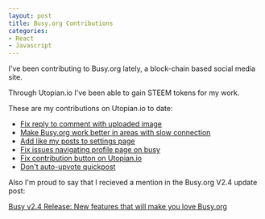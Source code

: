 ```yaml
---
layout: post
title: Busy.org Contributions
categories:
- React
- Javascript
---
```


I've been contributing to Busy.org lately, a block-chain based social media site.

Through Utopian.io I've been able to gain STEEM tokens for my work.

These are my contributions on Utopian.io to date:

- [Fix reply to comment with uploaded image](https://busy.org/@kirkins/busy-org-fix-reply-to-comment-with-uploaded-image)
- [Make Busy.org work better in areas with slow connection](https://busy.org/@kirkins/make-busy-org-work-better-in-areas-with-slow-connection)
- [Add like my posts to settings page](https://busy.org/@kirkins/add-like-my-posts-to-settings-on-busy)
- [Fix issues navigating profile page on busy](https://busy.org/@kirkins/fix-issues-navigating-profile-page-on-busy)
- [Fix contribution button on Utopian.io](https://busy.org/@kirkins/fix-contribution-button-on-front-page)
- [Don't auto-upvote quickpost](https://busy.org/@kirkins/access-settings-to-see-if-should-upvote-on-quickpost)

Also I'm proud to say that I recieved a mention in the Busy.org V2.4 update post:

[Busy v2.4 Release: New features that will make you love Busy.org](https://busy.org/@busy.org/busy-v2-4-release-new-features-that-will-make-you-love-busy-org)

